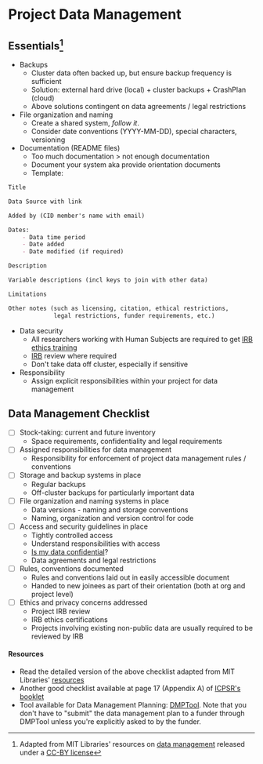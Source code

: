 # Project Data Management

## Essentials[^1]

- Backups
    - Cluster data often backed up, but ensure backup frequency is sufficient
    - Solution: external hard drive (local) + cluster backups + CrashPlan (cloud)
    - Above solutions contingent on data agreements / legal restrictions
- File organization and naming
    - Create a shared system, *follow it*.
    - Consider date conventions (YYYY-MM-DD), special characters, versioning
- Documentation (README files)
    - Too much documentation > not enough documentation
    - Document your system aka provide orientation documents
    - Template:

```markdown
Title

Data Source with link

Added by (CID member's name with email)

Dates:
    - Data time period
    - Date added
    - Date modified (if required)

Description

Variable descriptions (incl keys to join with other data)

Limitations

Other notes (such as licensing, citation, ethical restrictions,
             legal restrictions, funder requirements, etc.)

```

- Data security
    - All researchers working with Human Subjects are required to get [IRB ethics training](https://cuhs.harvard.edu/required-ethics-training)
    - [IRB](https://cuhs.harvard.edu) review where required
    - Don't take data off cluster, especially if sensitive
- Responsibility
    - Assign explicit responsibilities within your project for data management


## Data Management Checklist

- [ ] Stock-taking: current and future inventory
    - Space requirements, confidentiality and legal requirements
- [ ] Assigned responsibilities for data management
    - Responsibility for enforcement of project data management rules / conventions
- [ ] Storage and backup systems in place
    - Regular backups
    - Off-cluster backups for particularly important data
- [ ] File organization and naming systems in place
    - Data versions - naming and storage conventions
    - Naming, organization and version control for code
- [ ] Access and security guidelines in place
    - Tightly controlled access
    - Understand responsibilities with access
    - [Is my data confidential](http://security.harvard.edu/dct)?
    - Data agreements and legal restrictions
- [ ] Rules, conventions documented
    - Rules and conventions laid out in easily accessible document
    - Handed to new joinees as part of their orientation (both at org and project level)
- [ ] Ethics and privacy concerns addressed
    - Project IRB review
    - IRB ethics certifications
    - Projects involving existing non-public data are usually required to be reviewed by IRB

#### Resources

- Read the detailed version of the above checklist adapted from MIT Libraries' [resources](https://www.dropbox.com/s/fpj88gzwz291aec/Handout_dataMgmtChecklist.pdf?dl=0)
- Another good checklist available at page 17 (Appendix A) of [ICPSR's booklet](https://www.icpsr.umich.edu/files/datamanagement/DataManagementPlans-All.pdf)
- Tool available for Data Management Planning: [DMPTool](https://dmptool.org). Note that you don't have to "submit" the data management plan to a funder through DMPTool unless you're explicitly asked to by the funder.


[^1]: Adapted from MIT Libraries' resources on [data management](https://libraries.mit.edu/data-management/) released under a [CC-BY license](https://creativecommons.org/licenses/by/4.0/)
